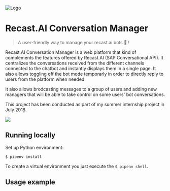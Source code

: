 ![Logo](https://imgur.com/73HDk09)

# Recast.AI Conversation Manager
> A user-friendly way to manage your recast.ai bots :robot: !

Recast.AI Conversation Manager is a web platform that kind of complements the features offered by Recast.AI (SAP Conversational API). It centralizes the conversations received from the different channels connected to the chatbot and instantly displays them in a single page. It also allows toggling off the bot mode temporarly in order to directly reply to users from the platform when needed.

It also allows brodcasting messages to a group of users and adding new managers that will be able to take control on some users' bot conversations.

This project has been conducted as part of my summer internship project in July 2018. 

![](header.png)

## Running locally

Set up Python environment:

```shell
$ pipenv install
```

To create a virtual environment you just execute the `$ pipenv shell`.

## Usage example

